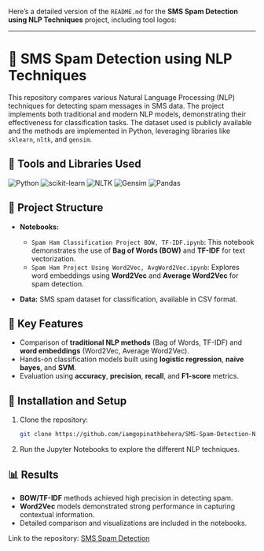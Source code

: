 Here’s a detailed version of the `README.md` for the **SMS Spam Detection using NLP Techniques** project, including tool logos:

---

# 📧 SMS Spam Detection using NLP Techniques

This repository compares various Natural Language Processing (NLP) techniques for detecting spam messages in SMS data. The project implements both traditional and modern NLP models, demonstrating their effectiveness for classification tasks. The dataset used is publicly available and the methods are implemented in Python, leveraging libraries like `sklearn`, `nltk`, and `gensim`.

## 🔧 Tools and Libraries Used

![Python](https://img.shields.io/badge/Python-3.8-blue?style=flat-square&logo=python)
![scikit-learn](https://img.shields.io/badge/Scikit--Learn-0.24-orange?style=flat-square&logo=scikit-learn)
![NLTK](https://img.shields.io/badge/NLTK-3.5-green?style=flat-square&logo=python)
![Gensim](https://img.shields.io/badge/Gensim-4.0-yellow?style=flat-square&logo=python)
![Pandas](https://img.shields.io/badge/Pandas-1.2.4-brightgreen?style=flat-square&logo=pandas)

## 📁 Project Structure

- **Notebooks:**
  - `Spam Ham Classification Project BOW, TF-IDF.ipynb`: This notebook demonstrates the use of **Bag of Words (BOW)** and **TF-IDF** for text vectorization.
  - `Spam Ham Project Using Word2Vec, AvgWord2Vec.ipynb`: Explores word embeddings using **Word2Vec** and **Average Word2Vec** for spam detection.

- **Data:** SMS spam dataset for classification, available in CSV format.

## 🧪 Key Features

- Comparison of **traditional NLP methods** (Bag of Words, TF-IDF) and **word embeddings** (Word2Vec, Average Word2Vec).
- Hands-on classification models built using **logistic regression**, **naive bayes**, and **SVM**.
- Evaluation using **accuracy**, **precision**, **recall**, and **F1-score** metrics.

## 🚀 Installation and Setup

1. Clone the repository:
   ```bash
   git clone https://github.com/iamgopinathbehera/SMS-Spam-Detection-NLP-Techniques-Comparison.git
   ```

2. Run the Jupyter Notebooks to explore the different NLP techniques.

## 📊 Results

- **BOW/TF-IDF** methods achieved high precision in detecting spam.
- **Word2Vec** models demonstrated strong performance in capturing contextual information.
- Detailed comparison and visualizations are included in the notebooks.


Link to the repository: [SMS Spam Detection](https://github.com/iamgopinathbehera/SMS-Spam-Detection-NLP-Techniques-Comparison)
